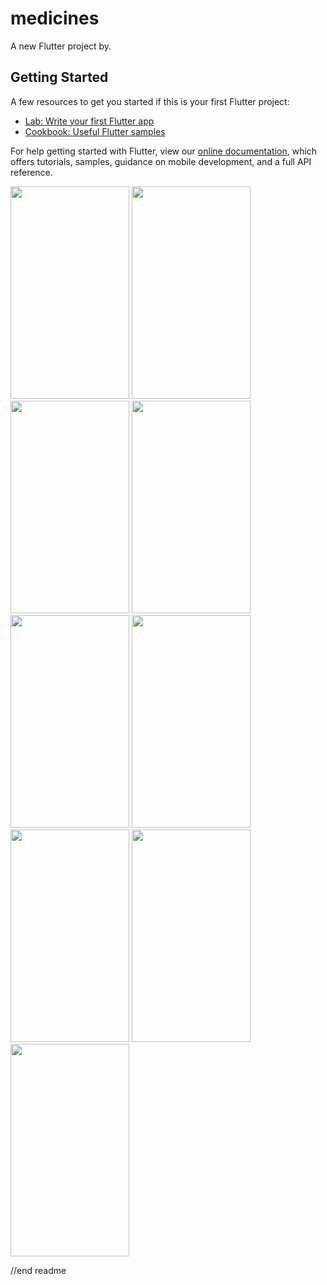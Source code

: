 # medicines

A new Flutter project by.

## Getting Started

A few resources to get you started if this is your first Flutter project: 

- [Lab: Write your first Flutter app](https://flutter.dev/docs/get-started/codelab)
- [Cookbook: Useful Flutter samples](https://flutter.dev/docs/cookbook)

For help getting started with Flutter, view our
[online documentation](https://flutter.dev/docs), which offers tutorials,
samples, guidance on mobile development, and a full API reference.

<img src="https://user-images.githubusercontent.com/73049188/202450525-66afcfb2-dc8e-4834-b352-504fc3ce456c.jpg" width="190" height="340"/>
<img src="https://user-images.githubusercontent.com/73049188/202450525-66afcfb2-dc8e-4834-b352-504fc3ce456c.jpg" width="190" height="340"/>
<img src="https://user-images.githubusercontent.com/73049188/202453895-90d1a3ab-3ca5-4599-971c-b2aa1bfd0ee5.jpg" width="190" height="340"/>
<img src="https://user-images.githubusercontent.com/73049188/202454604-6141331e-348e-4860-8245-b2f402436f98.jpg" width="190" height="340"/>
<img src="https://user-images.githubusercontent.com/73049188/202450567-9e257999-8bd7-407a-9348-3efd74d77aa2.jpg" width="190" height="340"/>
<img src="https://user-images.githubusercontent.com/73049188/202450589-9f67c586-7c56-46ab-bc40-e7eb39c275e0.jpg" width="190" height="340"/>
<img src="https://user-images.githubusercontent.com/73049188/202450629-5388e11d-558d-4a4c-bb43-0ef19eb2644d.jpg" width="190" height="340"/>
<img src="https://user-images.githubusercontent.com/73049188/202450732-a02357bd-2470-45b2-bb8e-76d50f9534a9.jpg" width="190" height="340"/>
<img src="https://user-images.githubusercontent.com/73049188/202450690-ead13a34-f244-48cf-b9bf-909ac38a7c74.jpg" width="190" height="340"/>



//end readme